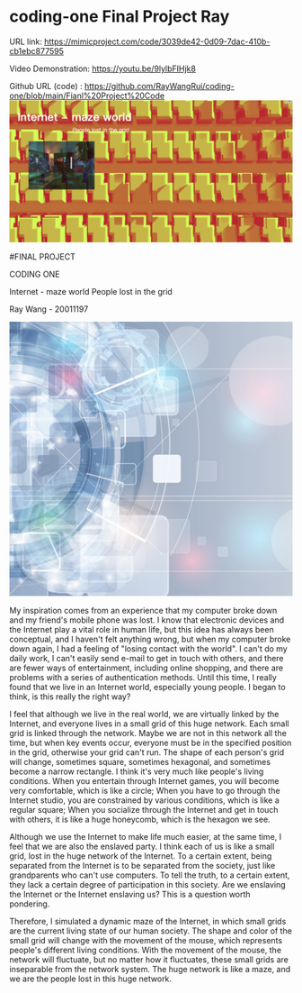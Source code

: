 # coding-one Final Project Ray

URL link:
https://mimicproject.com/code/3039de42-0d09-7dac-410b-cb1ebc877595

Video Demonstration:
https://youtu.be/9lylbFIHjk8

Github URL  (code) :
https://github.com/RayWangRui/coding-one/blob/main/Fianl%20Project%20Code
![Image text](https://github.com/RayWangRui/coding-one/blob/main/B.png)

#FINAL PROJECT

CODING ONE


Internet - maze world
People lost in the grid

Ray Wang - 20011197

![Image text](https://github.com/RayWangRui/coding-one/blob/main/1%20%E4%B8%8A%E5%8D%886.31.22.png)


My inspiration comes from an experience that my computer broke down and my friend's mobile phone was lost. I know that electronic devices and the Internet play a vital role in human life, but this idea has always been conceptual, and I haven't felt anything wrong, but when my computer broke down again, I had a feeling of "losing contact with the world". I can't do my daily work, I can't easily send e-mail to get in touch with others, and there are fewer ways of entertainment, including online shopping, and there are problems with a series of authentication methods. Until this time, I really found that we live in an Internet world, especially young people. I began to think, is this really the right way?

I feel that although we live in the real world, we are virtually linked by the Internet, and everyone lives in a small grid of this huge network. Each small grid is linked through the network. Maybe we are not in this network all the time, but when key events occur, everyone must be in the specified position in the grid, otherwise your grid can't run. The shape of each person's grid will change, sometimes square, sometimes hexagonal, and sometimes become a narrow rectangle. I think it's very much like people's living conditions. When you entertain through Internet games, you will become very comfortable, which is like a circle; When you have to go through the Internet studio, you are constrained by various conditions, which is like a regular square; When you socialize through the Internet and get in touch with others, it is like a huge honeycomb, which is the hexagon we see.

Although we use the Internet to make life much easier, at the same time, I feel that we are also the enslaved party. I think each of us is like a small grid, lost in the huge network of the Internet. To a certain extent, being separated from the Internet is to be separated from the society, just like grandparents who can't use computers. To tell the truth, to a certain extent, they lack a certain degree of participation in this society. Are we enslaving the Internet or the Internet enslaving us? This is a question worth pondering.

Therefore, I simulated a dynamic maze of the Internet, in which small grids are the current living state of our human society. The shape and color of the small grid will change with the movement of the mouse, which represents people's different living conditions. With the movement of the mouse, the network will fluctuate, but no matter how it fluctuates, these small grids are inseparable from the network system. The huge network is like a maze, and we are the people lost in this huge network.
